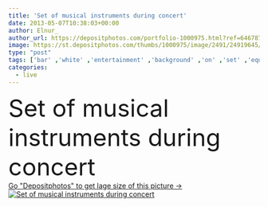 ```yaml
---
title: 'Set of musical instruments during concert'
date: 2013-05-07T10:38:03+00:00
author: Elnur_
author_url: https://depositphotos.com/portfolio-1000975.html?ref=64678756
image: https://st.depositphotos.com/thumbs/1000975/image/2491/24919645/api_thumb_450.jpg?forcejpeg=true
type: "post"
tags: ['bar' ,'white' ,'entertainment' ,'background' ,'on' ,'set' ,'equipment' ,'metal' ,'art' ,'party' ,'plate' ,'black' ,'silhouette' ,'instrument' ,'pop' ,'band' ,'fingers' ,'sound' ,'audio' ,'live' ,'music' ,'musical' ,'performance' ,'stage' ,'show' ,'roll' ,'artistic' ,'rock' ,'concert' ,'bass' ,'stick' ,'instruments' ,'jazz' ,'beat' ,'rhythm' ,'kit' ,'of' ,'popular' ,'ladies' ,'drums' ,'concerto' ,'tom' ,'drum' ,'snare' ,'percussion' ,'drumstick' ,'drummer' ,'drumsticks' ,'cymbal' ,'during' ]
categories: 
  - live
---
```

<div aling="center">
            <font size="60"> Set of musical instruments during concert</font>   
</div>
<div>
    <a href='https://depositphotos.com/24919645/stock-photo-set-of-musical-instruments-during.html?ref=64678756' target=_blank > Go "Depositphotos" to get lage size of this picture ->
        <img href='https://depositphotos.com/24919645/stock-photo-set-of-musical-instruments-during.html?ref=64678756' src='https://st.depositphotos.com/1000975/2491/i/950/depositphotos_24919645-stock-photo-set-of-musical-instruments-during.jpg?forcejpeg=true' alt='Set of musical instruments during concert' >
    </a>
</div>
